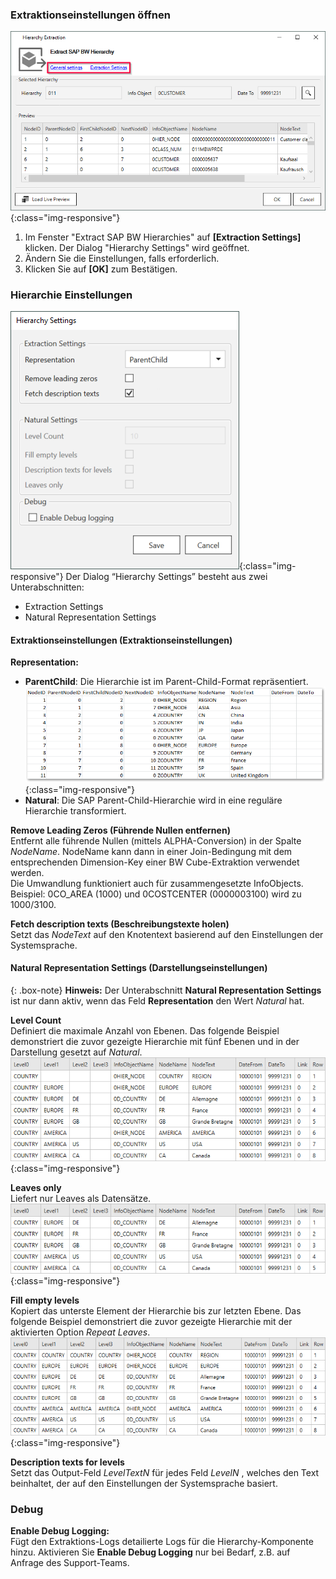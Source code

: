 ### Extraktionseinstellungen öffnen

![Extraction Settings](/img/content/xu/xu_bw-hierarchies_Extraction-Settings.png){:class="img-responsive"}
1. Im Fenster "Extract SAP BW Hierarchies" auf **[Extraction Settings]** klicken. Der Dialog "Hierarchy Settings" wird geöffnet.
2. Ändern Sie die Einstellungen, falls erforderlich.
3. Klicken Sie auf **[OK]** zum Bestätigen.

### Hierarchie Einstellungen
![Hierarchies-Settings](/img/content/Hierarchy-settings.png){:class="img-responsive"}
Der Dialog “Hierarchy Settings” besteht aus zwei Unterabschnitten:
- Extraction Settings
- Natural Representation Settings

#### Extraktionseinstellungen (Extraktionseinstellungen) 
**Representation:** 
- **ParentChild**: Die Hierarchie ist im Parent-Child-Format repräsentiert.
![Hierarchies-Parent-Child](/img/content/Hierarchies-Parent-Child.png){:class="img-responsive"}
- **Natural**: Die SAP Parent-Child-Hierarchie wird in eine reguläre Hierarchie transformiert.


**Remove Leading Zeros (Führende Nullen entfernen)**<br>
Entfernt alle führende Nullen (mittels ALPHA-Conversion) in der Spalte *NodeName*.
NodeName kann dann in einer Join-Bedingung mit dem entsprechenden Dimension-Key einer BW Cube-Extraktion verwendet werden.<br>
Die Umwandlung funktioniert auch für zusammengesetzte InfoObjects.<br> 
Beispiel: 0CO_AREA (1000) und 0COSTCENTER (0000003100) wird zu 1000/3100.

**Fetch description texts (Beschreibungstexte holen)**<br>
Setzt das *NodeText* auf den Knotentext basierend auf den Einstellungen der Systemsprache. 

#### Natural Representation Settings (Darstellungseinstellungen)

{: .box-note}
**Hinweis:** Der Unterabschnitt **Natural Representation Settings** ist nur dann aktiv, wenn das Feld **Representation** den Wert *Natural* hat.

**Level Count** <br>
Definiert die maximale Anzahl von Ebenen. 
Das folgende Beispiel demonstriert die zuvor gezeigte Hierarchie mit fünf Ebenen und in der Darstellung gesetzt auf *Natural*.
![Hierarchy-Parent-Child-Natural](/img/content/Hierarchy-Parent-Child-Natural.png){:class="img-responsive"}

**Leaves only**<br>
Liefert nur Leaves als Datensätze.
![Hierarchy-Parent-Child-Repeat](/img/content/Hierarchy-leaves-only.png){:class="img-responsive"}

**Fill empty levels**  <br>
Kopiert das unterste Element der Hierarchie bis zur letzten Ebene.
Das folgende Beispiel demonstriert die zuvor gezeigte Hierarchie mit der aktivierten Option *Repeat Leaves*.
![Hierarchy-Parent-Child-Repeat](/img/content/Hierarchy-Parent-Child-Repeat.png){:class="img-responsive"}


**Description texts for levels**<br>
Setzt das Output-Feld *LevelTextN* für jedes Feld *LevelN* , welches den Text beinhaltet, der auf den Einstellungen der Systemsprache basiert.

### Debug

**Enable Debug Logging:**<br>
Fügt den Extraktions-Logs detailierte Logs für die Hierarchy-Komponente hinzu.
Aktivieren Sie **Enable Debug Logging** nur bei Bedarf, z.B. auf Anfrage des Support-Teams.